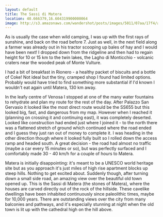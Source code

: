 ```yaml
---
layout: default
title: The Sassi di Matera
location: 40.666379,16.604319900000064
image: http://s3.amazonaws.com/wandershot/posts/images/5011/07aa/17f4/ac00/0200/0029/original/7-17.jpg?1343293354
---
```

As is usually the case when wild camping, I was up with the first rays of sunshine, and back on the road before 7. Just as well, in the next field along a farmer was already out in his tractor scooping up bales of hay and I would have been next! I dropped down from the ridgeline and then had to regain height for 10 or 15 km to the twin lakes, the Lagho di Monticchio - volcanic craters near the wooded peak of Monte Vulture.

I had a bit of breakfast in Rionero - a healthy packet of biscuits and a bottle of Coke! Not ideal but the tiny, cramped shop I found had limited options. Probably would have tried to find something more substantial if I'd known I wouldn't eat again until Matera, 130 km away.

In the leafy centre of Venosa I stopped at one of the many water fountains to rehydrate and plan my route for the rest of the day. After Palazzo San Gervasio it looked like the most direct route would be the SS655 but this looked big, fast, and dangerous from my map. However when I reached it (planning on crossing it and continuing east), it was completely deserted. Looked like construction had ended just where I joined it - to the north there was a flattened stretch of ground which continued where the road ended and I guess they just ran out of money to complete it. I was heading in the other direction though where it looked fully built so I rolled down the access ramp and headed south. A great decision - the road had almost no traffic (maybe a car every 15 minutes or so), but was perfectly surfaced and I comfortably made 30 - 40 km/h for a couple of hours to Matera.

Matera is initially disappointing: it's meant to be a UNESCO world heritage site but as you approach it's just miles of high rise apartment blocks up steep hills. Nothing to get excited about. Suddenly though, after turning down a small side road, an amazing view over the beautiful old town opened up. This is the Sassi di Matera (the stones of Matera), where the houses are carved directly out of the rock of the hillside. These cavelike dwellings have been inhabited continuously since paleolithic times, maybe for 10,000 years. There are outstanding views over the city from many balconies and pathways, and it's especially stunning at night when the old town is lit up with the cathedral high on the hill above.